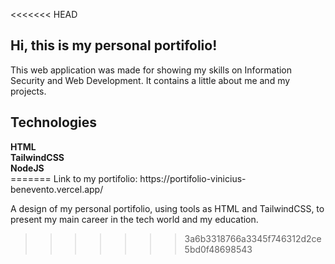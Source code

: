 <<<<<<< HEAD
<h2>Hi, this is my personal portifolio!</h2>

<p>
This web application was made for showing my skills on Information Security and Web Development. It contains a little about me and my projects.
</p>

<h2>Technologies</h2>
<strong>HTML</strong><br>
<strong>TailwindCSS</strong><br>
<strong>NodeJS</strong><br>
=======
Link to my portifolio: https://portifolio-vinicius-benevento.vercel.app/




 A design of my personal portifolio, using tools as HTML and TailwindCSS, to present my main career in the tech world and my education.
>>>>>>> 3a6b3318766a3345f746312d2ce5bd0f48698543
